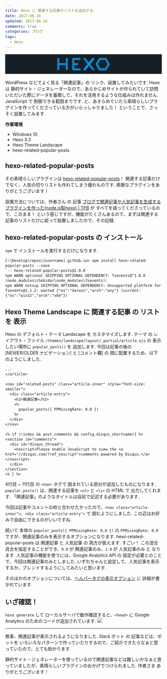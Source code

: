 ```yaml
---
title: Hexo に 関連する記事のリストを追加する
date: 2017-06-16
updated: 2017-06-16
comments: true
categories: ブログ
tags:
  - Hexo
---
```


![](/assets/hexo/hexo-3.2.png "Hexo")

WordPress などでよく見る「関連記事」の リンク、設置してみたいです. Hexo は 静的サイト・ジェネレーターなので、あらかじめサイトが作られていて訪問いただいた際にデータを蓄積して、それを活用するような仕組みは作れません. JavaScript で 制御できる範囲までです. と、あきらめていたら素晴らしいプラグインを作ってくださっている方がいらっしゃりました！ ということで、さっそく設置してみます.

**作業環境**
- Windows 10
- Hexo 3.3
- Hexo Theme Landscape
- hexo-related-popular-posts


## hexo-related-popular-posts
その素晴らしいプラグインは [hexo-related-popular-posts](https://github.com/tea3/hexo-related-popular-posts)！ 関連する記事だけでなく、人気の切りリストも作れてしまう優れものです. 素敵なプラグインをありがとうございます！

設置方法については、作者さん の 記事 [ブログで関連記事や人気記事を生成するプラグインを作った(node.js製hexo) | TPB](https://tea3.github.io/p/hexo-related-popular-posts/) が すべてを語ってくださっているので、このまま！ という感じですが、機能がたくさんあるので、まずは関連する記事のリストだけに絞って設置しましたので、その記録.


## hexo-related-popular-posts の インストール
`npm` で インストールを実行するだけになります.
```shell-session
C:\Develop\repos\[username].github.io> npm install hexo-related-popular-posts --save
`-- hexo-related-popular-posts@2.0.0
npm WARN optional SKIPPING OPTIONAL DEPENDENCY: fsevents@^1.0.0 (node_modules\chokidar\node_modules\fsevents):
npm WARN notsup SKIPPING OPTIONAL DEPENDENCY: Unsupported platform for fsevents@1.1.2: wanted {"os":"darwin","arch":"any"} (current: {"os":"win32","arch":"x64"})
```


## Hexo Theme Landscape に 関連する記事 の リスト を 表示
Hexo の デフォルト・テーマ Landscape を カスタマイズします.
テーマ の レイアウト・ファイル `/themes/landscape/layout/_partial/article.ejs` の 表示したい場所に `popular_posts()` を 追加します.
今回は記事の後の [NEWER/OLDER ナビゲーション] と [コメント欄] の 間に配置するため、以下のようにしました.
```ejs
...
</article>

<nav id="related-posts" class="article-inner" style="font-size: smaller">
  <div class="article-entry">
    <h2>関連記事</h2>
    <%-
      popular_posts({ PPMixingRate: 0.0 })
    %>
  </div>
</nav>

<% if (!index && post.comments && config.disqus_shortname){ %>
<section id="comments">
  <div id="disqus_thread">
    <noscript>Please enable JavaScript to view the <a href="//disqus.com/?ref_noscript">comments powered by Disqus.</a></noscript>
  </div>
</section>
<% } %>
```

4行目 ~ 11行目 の `<nav>` タグで 囲まれている部分が追加したものになります.
`popular_posts()` は、関連する記事を `<ul>` と `<li>` の HTML で 出力してくれます. 「関連記事」のようなタイトルは自前で記述する必要があります.

今回は記事やコメントの枠と合わせたかったので、`<nav class="article-inner">`、`<div class="article-entry">` で 囲むようにしました. この辺はお好みで自由にできるのがいいですね.

続いて 本体の `popular_posts({ PPMixingRate: 0.0 })` の `PPMixingRate: 0.0` ですが、関連記事のみを表示するオプションになります.
hexo-related-popular-posts は 関連記事 と 人気記事 の 両方が扱えます. すごい！ この混合具合を指定することができ、`0.0` が 関連記事のみ、`1.0` が 人気記事のみ と なります.
人気記事の機能を使うには、Google Analytics API の 設定が必要とのことで、今回は関連記事のみとしました. いずれちゃんと設定して、人気記事を表示するか、ブレンドするようにしてみたいと思います.

そのほかのオプションについては、[ヘルパータグの表示オプション](https://tea3.github.io/p/hexo-related-popular-posts/#ヘルパータグの表示オプション) に 詳細が書かれています.



## いざ確認！
`hexo generate` して ローカルサーバで動作確認すると、`<head>` に Google Analytics のためのコードが追加されています.
![](/assets/hexo/hexo-related-popular-posts.png)




- - - -
無事、関連記事が表示されるようになりました. Slack ボット の 記事などは、ボットを いろいろなパターンで作っていたりするので、ご紹介できたらなぁと思っていたので、とても助かります.

静的サイト・ジェネレーターを使っているので関連記事などは難しいかなぁと思っていましたが、素晴らしいプラグインのおかげでつけられました. 作者さま ありがとうございます！
